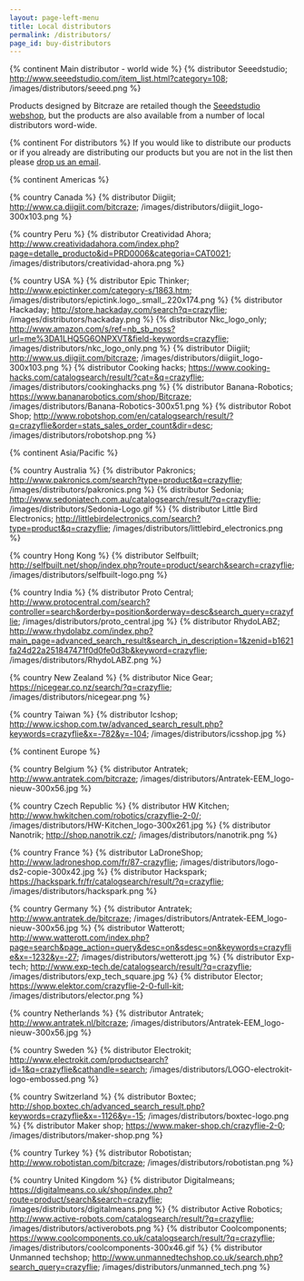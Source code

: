 ```yaml
---
layout: page-left-menu
title: Local distributors
permalink: /distributors/
page_id: buy-distributors
---
```


{% continent Main distributor - world wide %}
{% distributor Seeedstudio; http://www.seeedstudio.com/item_list.html?category=108; /images/distributors/seeed.png %}

Products designed by Bitcraze are retailed though the
[Seeedstudio webshop](http://www.seeedstudio.com/item_list.html?category=108),
but the products are also available from a number of local distributors word-wide.

{% continent For distributors %}
If you would like to distribute our products or if you already are distributing our products but you are not in the list then please [drop us an email](/contact/).

{% continent Americas %}

{% country Canada %}
{% distributor Diigiit; http://www.ca.diigiit.com/bitcraze; /images/distributors/diigiit_logo-300x103.png %}

{% country Peru %}
{% distributor Creatividad Ahora; http://www.creatividadahora.com/index.php?page=detalle_producto&id=PRD0006&categoria=CAT0021; /images/distributors/creatividad-ahora.png %}

{% country USA %}
{% distributor Epic Thinker; http://www.epictinker.com/category-s/1863.htm; /images/distributors/epictink.logo_.small_.220x174.png %}
{% distributor Hackaday; http://store.hackaday.com/search?q=crazyflie; /images/distributors/hackaday.png %}
{% distributor Nkc_logo_only; http://www.amazon.com/s/ref=nb_sb_noss?url=me%3DA1LHQ5G6ONPXVT&field-keywords=crazyflie; /images/distributors/nkc_logo_only.png %}
{% distributor Diigiit; http://www.us.diigiit.com/bitcraze; /images/distributors/diigiit_logo-300x103.png %}
{% distributor Cooking hacks; https://www.cooking-hacks.com/catalogsearch/result/?cat=&q=crazyflie; /images/distributors/cookinghacks.png %}
{% distributor Banana-Robotics; https://www.bananarobotics.com/shop/Bitcraze; /images/distributors/Banana-Robotics-300x51.png %}
{% distributor Robot Shop; http://www.robotshop.com/en/catalogsearch/result/?q=crazyflie&order=stats_sales_order_count&dir=desc; /images/distributors/robotshop.png %}


{% continent Asia/Pacific %}

{% country Australia %}
{% distributor Pakronics; http://www.pakronics.com/search?type=product&q=crazyflie; /images/distributors/pakronics.png %}
{% distributor Sedonia; http://www.sedoniatech.com.au/catalogsearch/result/?q=crazyflie; /images/distributors/Sedonia-Logo.gif %}
{% distributor Little Bird Electronics; http://littlebirdelectronics.com/search?type=product&q=crazyflie; /images/distributors/littlebird_electronics.png %}

{% country Hong Kong %}
{% distributor Selfbuilt; http://selfbuilt.net/shop/index.php?route=product/search&search=crazyflie; /images/distributors/selfbuilt-logo.png %}

{% country India %}
{% distributor Proto Central; http://www.protocentral.com/search?controller=search&orderby=position&orderway=desc&search_query=crazyflie; /images/distributors/proto_central.jpg %}
{% distributor RhydoLABZ; http://www.rhydolabz.com/index.php?main_page=advanced_search_result&search_in_description=1&zenid=b1621fa24d22a251847471f0d0fe0d3b&keyword=crazyflie; /images/distributors/RhydoLABZ.png %}

{% country New Zealand %}
{% distributor Nice Gear; https://nicegear.co.nz/search/?q=crazyflie; /images/distributors/nicegear.png %}

{% country Taiwan %}
{% distributor Icshop; http://www.icshop.com.tw/advanced_search_result.php?keywords=crazyflie&x=-782&y=-104; /images/distributors/icsshop.jpg %}


{% continent Europe %}

{% country Belgium %}
{% distributor Antratek; http://www.antratek.com/bitcraze; /images/distributors/Antratek-EEM_logo-nieuw-300x56.jpg %}

{% country Czech Republic %}
{% distributor HW Kitchen; http://www.hwkitchen.com/robotics/crazyflie-2-0/; /images/distributors/HW-Kitchen_logo-300x261.jpg %}
{% distributor Nanotrik; http://shop.nanotrik.cz/; /images/distributors/nanotrik.png %}

{% country France %}
{% distributor LaDroneShop; http://www.ladroneshop.com/fr/87-crazyflie; /images/distributors/logo-ds2-copie-300x42.jpg %}
{% distributor Hackspark; https://hackspark.fr/fr/catalogsearch/result/?q=crazyflie; /images/distributors/hackspark.png %}

{% country Germany %}
{% distributor Antratek; http://www.antratek.de/bitcraze; /images/distributors/Antratek-EEM_logo-nieuw-300x56.jpg %}
{% distributor Watterott; http://www.watterott.com/index.php?page=search&page_action=query&desc=on&sdesc=on&keywords=crazyflie&x=-1232&y=-27; /images/distributors/wetterott.jpg %}
{% distributor Exp-tech; http://www.exp-tech.de/catalogsearch/result/?q=crazyflie; /images/distributors/exp_tech_square.jpg %}
{% distributor Elector; https://www.elektor.com/crazyflie-2-0-full-kit; /images/distributors/elector.png %}

{% country Netherlands %}
{% distributor Antratek; http://www.antratek.nl/bitcraze; /images/distributors/Antratek-EEM_logo-nieuw-300x56.jpg %}

{% country Sweden %}
{% distributor Electrokit; http://www.electrokit.com/productsearch?id=1&q=crazyflie&cathandle=search; /images/distributors/LOGO-electrokit-logo-embossed.png %}

{% country Switzerland %}
{% distributor Boxtec; http://shop.boxtec.ch/advanced_search_result.php?keywords=crazyflie&x=-1126&y=-15; /images/distributors/boxtec-logo.png %}
{% distributor Maker shop; https://www.maker-shop.ch/crazyflie-2-0; /images/distributors/maker-shop.png %}

{% country Turkey %}
{% distributor Robotistan; http://www.robotistan.com/bitcraze; /images/distributors/robotistan.png %}

{% country United Kingdom %}
{% distributor Digitalmeans; https://digitalmeans.co.uk/shop/index.php?route=product/search&search=crazyflie; /images/distributors/digitalmeans.png %}
{% distributor Active Robotics; http://www.active-robots.com/catalogsearch/result/?q=crazyflie; /images/distributors/activerobots.png %}
{% distributor Coolcomponents; https://www.coolcomponents.co.uk/catalogsearch/result/?q=crazyflie; /images/distributors/coolcomponents-300x46.gif %}
{% distributor Unmanned techshop; http://www.unmannedtechshop.co.uk/search.php?search_query=crazyflie; /images/distributors/unmanned_tech.png %}
